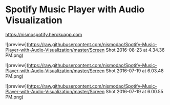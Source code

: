 # Spotify Music Player with Audio Visualization

https://nismospotify.herokuapp.com

![preview](https://raw.githubusercontent.com/nismodao/Spotify-Music-Player-with-Audio-Visualization/master/Screen Shot 2016-08-23 at 4.34.36 PM.png)

![preview](https://raw.githubusercontent.com/nismodao/Spotify-Music-Player-with-Audio-Visualization/master/Screen Shot 2016-07-19 at 6.03.48 PM.png)

![preview](https://raw.githubusercontent.com/nismodao/Spotify-Music-Player-with-Audio-Visualization/master/Screen Shot 2016-07-19 at 6.00.55 PM.png)


